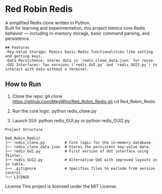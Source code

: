 # Red Robin Redis
A simplified Redis clone written in Python.  
Built for learning and experimentation, this project mimics core Redis behavior — including in-memory storage, basic command parsing, and persistence.

```text
## Features
-Key-Value Storage: Mimics basic Redis functionalities like setting and getting keys.
-Data Persistence: Stores data in `redis_clone_data.json` for reuse.
-GUI Interfaces: Two versions (`redis_GUI.py` and `redis_GUI2.py`) to interact with data without a terminal.
```

## How to Run

1. Clone the repo:
    git clone https://github.com/MegWho/Red_Robin_Redis.git
    cd Red_Robin_Redis

2. Run the core logic:
    python redis_clone.py

3. Launch GUI:
    python redis_GUI.py 
    or
    python redis_GUI2.py

```text
Project Structure

Red_Robin_Redis/
├── redis_clone.py         # Core logic for the in-memory database.
├── redis_clone_data.json  # Stores the persistent key-value data.
├── redis_GUI.py           # First version of GUI interface using Tkinter.
├── redis_GUI2.py          # Alternative GUI with improved layouts in in table.
├── .gitignore             # Specifies files to exclude from version control.
└── LICENSE 
```

License
This project is licensed under the MIT License.
